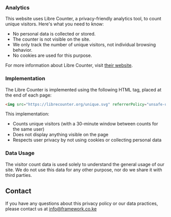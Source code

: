 ### Analytics

This website uses Libre Counter, a privacy-friendly analytics tool, to count unique visitors. Here's what you need to know:

- No personal data is collected or stored.
- The counter is not visible on the site.
- We only track the number of unique visitors, not individual browsing behavior.
- No cookies are used for this purpose.

For more information about Libre Counter, visit [their website](https://librecounter.org/).

### Implementation

The Libre Counter is implemented using the following HTML tag, placed at the end of each page:

```html
<img src="https://librecounter.org/unique.svg" referrerPolicy="unsafe-url" width="0" alt="" />
```

This implementation:
- Counts unique visitors (with a 30-minute window between counts for the same user)
- Does not display anything visible on the page
- Respects user privacy by not using cookies or collecting personal data

### Data Usage

The visitor count data is used solely to understand the general usage of our site. We do not use this data for any other purpose, nor do we share it with third parties.

## Contact

If you have any questions about this privacy policy or our data practices, please contact us at info@framework.co.ke
